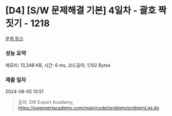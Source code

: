 # [D4] [S/W 문제해결 기본] 4일차 - 괄호 짝짓기 - 1218 

[문제 링크](https://swexpertacademy.com/main/code/problem/problemDetail.do?contestProbId=AV14eWb6AAkCFAYD) 

### 성능 요약

메모리: 13,348 KB, 시간: 6 ms, 코드길이: 1,102 Bytes

### 제출 일자

2024-08-05 13:51



> 출처: SW Expert Academy, https://swexpertacademy.com/main/code/problem/problemList.do